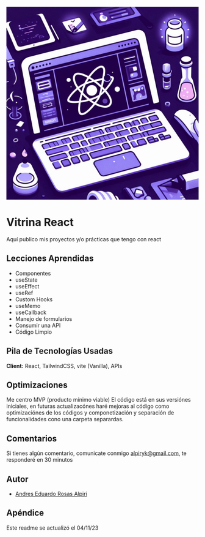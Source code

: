 ![Logo](./logovitrinareact.jpg)

# Vitrina React

Aquí publico mis proyectos y/o prácticas que tengo con react

## Lecciones Aprendidas

- Componentes
- useState
- useEffect
- useRef
- Custom Hooks
- useMemo
- useCallback
- Manejo de formularios
- Consumir una API
- Código Limpio

## Pila de Tecnologías Usadas

**Client:** React, TailwindCSS, vite (Vanilla), APIs

## Optimizaciones

Me centro MVP (producto mínimo viable) El código está en sus versiónes iniciales, en futuras actualizacónes haré mejoras al código como optimizaciónes de los códigos y componetización y separación de funcionalidades cono una carpeta separardas.

## Comentarios

Si tienes algún comentario, comunicate conmigo alpiryk@gmail.com, te responderé en 30 minutos

## Autor

- [Andres Eduardo Rosas Alpiri](https://github.com/XxElInmortalXx)

## Apéndice

Este readme se actualizó el 04/11/23
